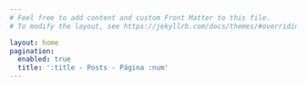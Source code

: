 ```yaml
---
# Feel free to add content and custom Front Matter to this file.
# To modify the layout, see https://jekyllrb.com/docs/themes/#overriding-theme-defaults

layout: home
pagination:
  enabled: true
  title: ':title - Posts - Página :num'
---
```

